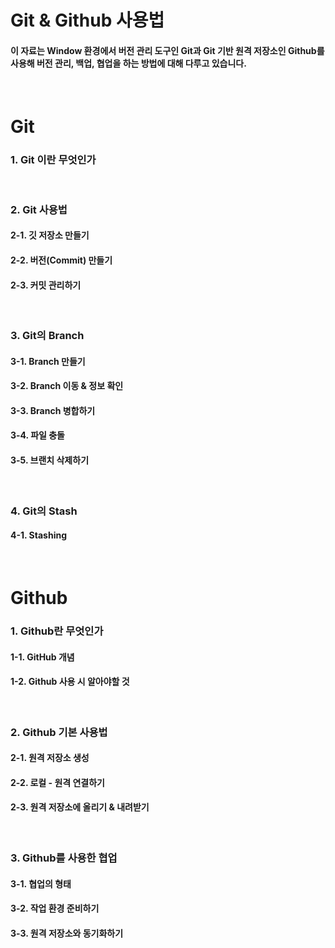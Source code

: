 # Git & Github 사용법
#### 이 자료는 Window 환경에서 버전 관리 도구인 Git과 Git 기반 원격 저장소인 Github를 사용해 버전 관리, 백업, 협업을 하는 방법에 대해 다루고 있습니다.
<br>

# Git
### 1. Git 이란 무엇인가
<br>

### 2. Git 사용법
#### 2-1. 깃 저장소 만들기
#### 2-2. 버전(Commit) 만들기
#### 2-3. 커밋 관리하기
<br>

### 3. Git의 Branch
#### 3-1. Branch 만들기
#### 3-2. Branch 이동 & 정보 확인
#### 3-3. Branch 병합하기
#### 3-4. 파일 충돌
#### 3-5. 브랜치 삭제하기
<br>

### 4. Git의 Stash
#### 4-1. Stashing
<br>

# Github
### 1. Github란 무엇인가
#### 1-1. GitHub 개념
#### 1-2. Github 사용 시 알아야할 것
<br>

### 2. Github 기본 사용법
#### 2-1. 원격 저장소 생성
#### 2-2. 로컬 - 원격 연결하기
#### 2-3. 원격 저장소에 올리기 & 내려받기
<br>

### 3. Github를 사용한 협업
#### 3-1. 협업의 형태
#### 3-2. 작업 환경 준비하기
#### 3-3. 원격 저장소와 동기화하기
